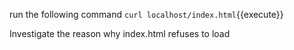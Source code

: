 run the following command `curl localhost/index.html`{{execute}}

Investigate the reason why index.html refuses to load
